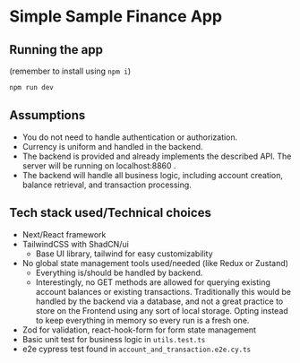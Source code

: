 # Simple Sample Finance App


## Running the app
(remember to install using `npm i`)
```bash
npm run dev
```

## Assumptions
- You do not need to handle authentication or authorization.
- Currency is uniform and handled in the backend.
- The backend is provided and already implements the described API. The server will be running on localhost:8860 .
- The backend will handle all business logic, including account creation, balance retrieval, and transaction processing.


## Tech stack used/Technical choices
- Next/React framework
- TailwindCSS with ShadCN/ui
    - Base UI library, tailwind for easy customizability
- No global state management tools used/needed (like Redux or Zustand)
    - Everything is/should be handled by backend.
    - Interestingly, no GET methods are allowed for querying existing account balances or existing transactions. Traditionally this would be handled by the backend via a database, and not a great practice to store on the Frontend using any sort of local storage. Opting instead to keep everything in memory so every run is a fresh one.
- Zod for validation, react-hook-form for form state management
- Basic unit test for business logic in `utils.test.ts`
- e2e cypress test found in `account_and_transaction.e2e.cy.ts`
